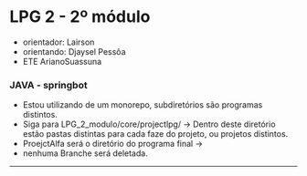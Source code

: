 # LPG 2 - 2º módulo

- orientador: Lairson
- orientando: Djaysel Pessôa
- ETE ArianoSuassuna


### JAVA - springbot

- Estou utilizando de um monorepo, subdiretórios são programas distintos.
- Siga para LPG_2_modulo/core/projectlpg/ -> Dentro deste diretório estão pastas distintas para cada faze do projeto, ou projetos distintos.
- ProejctAlfa será o diretório do programa final ->
- nenhuma Branche será deletada.

---
